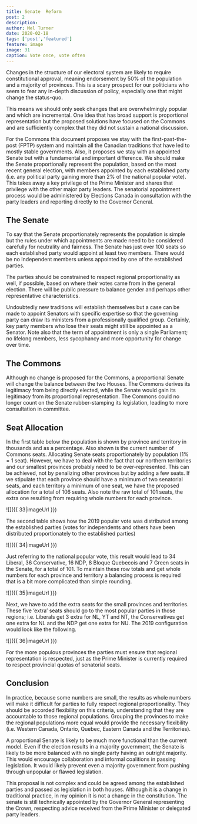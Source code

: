 ```yaml
---
title: Senate  Reform
post: 2
description: 
author: Mel Turner
date: 2020-02-18
tags: ['post','featured']
feature: image
image: 31
caption: Vote once, vote often
---
```

Changes in the structure of our electoral system are likely to require constitutional approval, meaning endorsement by 50% of the population and a majority of provinces. This is a scary prospect for our politicians who seem to fear any in-depth discussion of policy, especially one that might change the status-quo.

This means we should only seek changes that are overwhelmingly popular and which are incremental. One idea that has broad support is proportional representation but the proposed solutions have focused on the Commons and are sufficiently complex that they did not sustain a national discussion.

For the Commons this document proposes we stay with the first-past-the-post (FPTP) system and maintain all the Canadian traditions that have led to mostly stable governments. Also, it proposes we stay with an appointed Senate but with a fundamental and important difference. We should make the Senate proportionally represent the population, based on the most recent general election, with members appointed by each established party (i.e. any political party gaining more than 2% of the national popular vote). This takes away a key privilege of the Prime Minister and shares that privilege with the other major party leaders. The senatorial appointment process would be administered by Elections Canada in consultation with the party leaders and reporting directly to the Governor General.
## The Senate
To say that the Senate proportionately represents the population is simple but the rules under which appointments are made need to be considered carefully for neutrality and fairness. The Senate has just over 100 seats so each established party would appoint at least two members. There would be no Independent members unless appointed by one of the established parties.

The parties should be constrained to respect regional proportionality as well, if possible, based on where their votes came from in the general election. There will be public pressure to balance gender and perhaps other representative characteristics.

Undoubtedly new traditions will establish themselves but a case can be made to appoint Senators with specific expertise so that the governing party can draw its ministers from a professionally qualified group. Certainly, key party members who lose their seats might still be appointed as a Senator. Note also that the term of appointment is only a single Parliament; no lifelong members, less sycophancy and more opportunity for change over time.
## The Commons
Although no change is proposed for the Commons, a proportional Senate will change the balance between the two Houses. The Commons derives its legitimacy from being directly elected, while the Senate would gain its legitimacy from its proportional representation. The Commons could no longer count on the Senate rubber-stamping its legislation, leading to more consultation in committee.
## Seat Allocation
In the first table below the population is shown by province and territory in thousands and as a percentage. Also shown is the current number of Commons seats. Allocating Senate seats proportionately by population (1% = 1 seat). However, we have to deal with the fact that our northern territories and our smallest provinces probably need to be over-represented. This can be achieved, not by penalizing other provinces but by adding a few seats. If we stipulate that each province should have a minimum of two senatorial seats, and each territory a minimum of one seat, we have the proposed allocation for a total of 106 seats. Also note the raw total of 101 seats, the extra one resulting from requiring whole numbers for each province.

![]({{ 33|imageUrl }})

The second table shows how the 2019 popular vote was distributed among the established parties (votes for independents and others have been distributed proportionately to the established parties)

![]({{ 34|imageUrl }})

Just referring to the national popular vote, this result would lead to 34 Liberal, 36 Conservative, 16 NDP, 8 Bloque Quebecois and 7 Green seats in the Senate, for a total of 101. To maintain these row totals and get whole numbers for each province and territory a balancing process is required that is a bit more complicated than simple rounding. 

![]({{ 35|imageUrl }})

Next, we have to add the extra seats for the small provinces and territories. These five ‘extra’ seats should go to the most popular parties in those regions; i.e. Liberals get 3 extra for NL, YT and NT, the Conservatives get one extra for NL and the NDP get one extra for NU. The 2019 configuration would look like the following.

![]({{ 36|imageUrl }})

For the more populous provinces the parties must ensure that regional representation is respected, just as the Prime Minister is currently required to respect provincial quotas of senatorial seats.
## Conclusion
In practice, because some numbers are small, the results as whole numbers will make it difficult for parties to fully respect regional proportionality. They should be accorded flexibility on this criteria, understanding that they are accountable to those regional populations. Grouping the provinces to make the regional populations more equal would provide the necessary flexibility (i.e. Western Canada, Ontario, Quebec, Eastern Canada and the Territories).

A proportional Senate is likely to be much more functional than the current model. Even if the election results in a majority government, the Senate is likely to be more balanced with no single party having an outright majority. This would encourage collaboration and informal coalitions in passing legislation. It would likely prevent even a majority government from pushing through unpopular or flawed legislation.

This proposal is not complex and could be agreed among the established parties and passed as legislation in both houses. Although it is a change in traditional practice, in my opinion it is not a change in the constitution. The senate is still technically appointed by the Governor General representing the Crown, respecting advice received from the Prime Minister or delegated party leaders.


